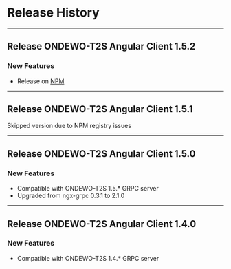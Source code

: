 # Release History
*****************

## Release ONDEWO-T2S Angular Client 1.5.2

### New Features
* Release on [NPM](https://www.npmjs.com/package/@ondewo/t2s-client-angular)

***

## Release ONDEWO-T2S Angular Client 1.5.1

Skipped version due to NPM registry issues

***

## Release ONDEWO-T2S Angular Client 1.5.0

### New Features
* Compatible with ONDEWO-T2S 1.5.* GRPC server
* Upgraded from ngx-grpc 0.3.1 to 2.1.0

***

## Release ONDEWO-T2S Angular Client 1.4.0

### New Features
 * Compatible with ONDEWO-T2S 1.4.* GRPC server
